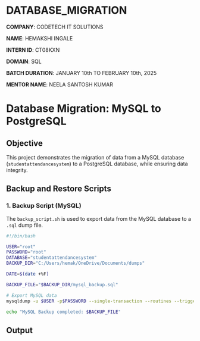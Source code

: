 # DATABASE_MIGRATION


**COMPANY**: CODETECH IT SOLUTIONS

**NAME**: HEMAKSHI INGALE

**INTERN ID**: CT08KXN

**DOMAIN**: SQL

**BATCH DURATION**: JANUARY 10th TO FEBRUARY 10th, 2025

**MENTOR NAME**: NEELA SANTOSH KUMAR

# Database Migration: MySQL to PostgreSQL

## Objective
This project demonstrates the migration of data from a MySQL database (`studentattendancesystem`) to a PostgreSQL database, while ensuring data integrity.

## Backup and Restore Scripts

### 1. Backup Script (MySQL)
The `backup_script.sh` is used to export data from the MySQL database to a `.sql` dump file.

```bash
#!/bin/bash

USER="root"
PASSWORD="root"
DATABASE="studentattendancesystem"
BACKUP_DIR="C:/Users/hemak/OneDrive/Documents/dumps"

DATE=$(date +%F)

BACKUP_FILE="$BACKUP_DIR/mysql_backup.sql"

# Export MySQL data
mysqldump -u $USER -p$PASSWORD --single-transaction --routines --triggers $DATABASE > "$BACKUP_FILE"

echo "MySQL Backup completed: $BACKUP_FILE"
```
## Output
